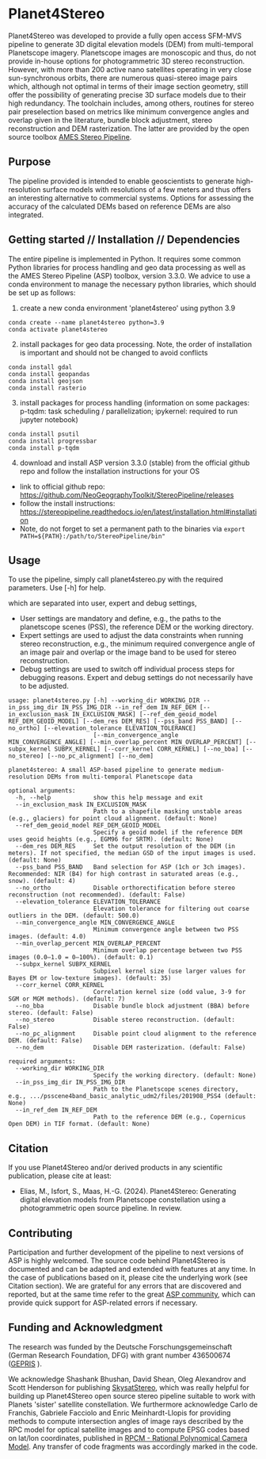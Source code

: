 # Planet4Stereo

Planet4Stereo was developed to provide a fully open access SFM-MVS pipeline to generate 3D digital elevation models (DEM) from multi-temporal Planetscope imagery. 
Planetscope images are monoscopic and thus, do not provide in-house options for photogrammetric 3D stereo reconstruction. However, with more than 200 active nano satellites operating in very close sun-synchronous orbits, 
there are numerous quasi-stereo image pairs which, although not optimal in terms of their image section geometry, still offer the possibility of generating precise 3D surface models due to their high redundancy. 
The toolchain includes, among others, routines for stereo pair preselection based on metrics like minimum convergence angles and overlap given in the literature, bundle block adjustment, stereo reconstruction and DEM rasterization. The latter are provided by the open source toolbox [AMES Stereo Pipeline](https://stereopipeline.readthedocs.io/en/latest/index.html).


## Purpose
The pipeline provided is intended to enable geoscientists to generate high-resolution surface models with resolutions of a few meters and thus offers an interesting alternative to commercial systems. Options for assessing the accuracy of the calculated DEMs based on reference DEMs are also integrated. 


## Getting started // Installation // Dependencies

The entire pipeline is implemented in Python. It requires some common Python libraries for process handling and geo data processing as well as the AMES Stereo Pipeline (ASP) toolbox, version 3.3.0. 
We advice to use a conda environment to manage the necessary python libraries, which should be set up as follows:

1. create a new conda environment 'planet4stereo' using python 3.9
```
conda create --name planet4stereo python=3.9
conda activate planet4stereo
```

2. install packages for geo data processing. Note, the order of installation is important and should not be changed to avoid conflicts
```
conda install gdal
conda install geopandas
conda install geojson
conda install rasterio
```

3. install packages for process handling (information on some packages: p-tqdm: task scheduling / parallelization; ipykernel: required to run jupyter notebook)
```
conda install psutil
conda install progressbar 
conda install p-tqdm 
```

4. download and install ASP version 3.3.0 (stable) from the official github repo and follow the installation instructions for your OS
- link to official github repo: https://github.com/NeoGeographyToolkit/StereoPipeline/releases 
- follow the install instructions: https://stereopipeline.readthedocs.io/en/latest/installation.html#installation 
- Note, do not forget to set a permanent path to the binaries via ```export PATH=${PATH}:/path/to/StereoPipeline/bin"```


## Usage
To use the pipeline, simply call planet4stereo.py with the required parameters. Use [-h] for help. 

which are separated into user, expert and debug settings, 
- User settings are mandatory and define, e.g., the paths to the planetscope scenes (PSS), the reference DEM or the working directory. 
- Expert settings are used to adjust the data constraints when running stereo reconstruction, e.g., the minimum required convergence angle of an image pair and overlap or the image band to be used for stereo reconstruction. 
- Debug settings are used to switch off individual process steps for debugging reasons. Expert and debug settings do not necessarily have to be adjusted. 

```
usage: planet4stereo.py [-h] --working_dir WORKING_DIR --in_pss_img_dir IN_PSS_IMG_DIR --in_ref_dem IN_REF_DEM [--in_exclusion_mask IN_EXCLUSION_MASK] [--ref_dem_geoid_model REF_DEM_GEOID_MODEL] [--dem_res DEM_RES] [--pss_band PSS_BAND] [--no_ortho] [--elevation_tolerance ELEVATION_TOLERANCE]
                        [--min_convergence_angle MIN_CONVERGENCE_ANGLE] [--min_overlap_percent MIN_OVERLAP_PERCENT] [--subpx_kernel SUBPX_KERNEL] [--corr_kernel CORR_KERNEL] [--no_bba] [--no_stereo] [--no_pc_alignment] [--no_dem]

planet4stereo: A small ASP-based pipeline to generate medium-resolution DEMs from multi-temporal Planetscope data

optional arguments:
  -h, --help            show this help message and exit
  --in_exclusion_mask IN_EXCLUSION_MASK
                        Path to a shapefile masking unstable areas (e.g., glaciers) for point cloud alignment. (default: None)
  --ref_dem_geoid_model REF_DEM_GEOID_MODEL
                        Specify a geoid model if the reference DEM uses geoid heights (e.g., EGM96 for SRTM). (default: None)
  --dem_res DEM_RES     Set the output resolution of the DEM (in meters). If not specified, the median GSD of the input images is used. (default: None)
  --pss_band PSS_BAND   Band selection for ASP (1ch or 3ch images). Recommended: NIR (B4) for high contrast in saturated areas (e.g., snow). (default: 4)
  --no_ortho            Disable orthorectification before stereo reconstruction (not recommended). (default: False)
  --elevation_tolerance ELEVATION_TOLERANCE
                        Elevation tolerance for filtering out coarse outliers in the DEM. (default: 500.0)
  --min_convergence_angle MIN_CONVERGENCE_ANGLE
                        Minimum convergence angle between two PSS images. (default: 4.0)
  --min_overlap_percent MIN_OVERLAP_PERCENT
                        Minimum overlap percentage between two PSS images (0.0–1.0 = 0–100%). (default: 0.1)
  --subpx_kernel SUBPX_KERNEL
                        Subpixel kernel size (use larger values for Bayes EM or low-texture images). (default: 35)
  --corr_kernel CORR_KERNEL
                        Correlation kernel size (odd value, 3-9 for SGM or MGM methods). (default: 7)
  --no_bba              Disable bundle block adjustment (BBA) before stereo. (default: False)
  --no_stereo           Disable stereo reconstruction. (default: False)
  --no_pc_alignment     Disable point cloud alignment to the reference DEM. (default: False)
  --no_dem              Disable DEM rasterization. (default: False)

required arguments:
  --working_dir WORKING_DIR
                        Specify the working directory. (default: None)
  --in_pss_img_dir IN_PSS_IMG_DIR
                        Path to the Planetscope scenes directory, e.g., .../psscene4band_basic_analytic_udm2/files/201908_PSS4 (default: None)
  --in_ref_dem IN_REF_DEM
                        Path to the reference DEM (e.g., Copernicus Open DEM) in TIF format. (default: None)
```


## Citation
If you use Planet4Stereo and/or derived products in any scientific publication, please cite at least:
- Elias, M., Isfort, S., Maas, H.-G. (2024). Planet4Stereo: Generating digital elevation models from Planetscope constellation using a photogrammetric open source pipeline. In review.


## Contributing
Participation and further development of the pipeline to next versions of ASP is highly welcomed. The source code behind Planet4Stereo is documented and can be adapted and extended with features at any time. In the case of publications based on it, please cite the underlying work (see Citation section).
We are grateful for any errors that are discovered and reported, but at the same time refer to the great [ASP community](https://groups.google.com/g/ames-stereo-pipeline-support), which can provide quick support for ASP-related errors if necessary.


## Funding and Acknowledgment
The research was funded by the Deutsche Forschungsgemeinschaft (German Research Foundation, DFG) with grant number 436500674 ([GEPRIS](https://gepris.dfg.de/gepris/projekt/436500674?language=de) ).

We acknowledge Shashank Bhushan, David Shean, Oleg Alexandrov and Scott Henderson for publishing [SkysatStereo](https://github.com/uw-cryo/skysat_stereo), which was really helpful for building up Planet4Stereo open source stereo pipeline suitable to work with Planets 'sister' satellite constellation.
We furthermore acknowledge Carlo de Franchis, Gabriele Facciolo and Enric Meinhardt-Llopis for providing methods to compute intersection angles of image rays described by the RPC model for optical satellite images and to compute EPSG codes based on lat/lon coordinates, 
published in [RPCM - Rational Polynomical Camera Model](https://github.com/centreborelli/rpcm/tree/master). 
Any transfer of code fragments was accordingly marked in the code. 


